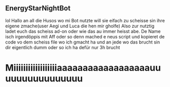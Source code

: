 ## EnergyStarNightBot

lol Hallo an all die Husos wo mi Bot nutzte will sie eifach zu scheisse sin ihre eigene zmache(user Aegi und Luca die hen mir gholfe)
Also zur nutztig ladet euch das scheiss ad-on oder wie das au immer heisst abe. De Name isch irgendöppis mit Aff oder so denn mached e neus script 
und kopieret de code vo dem scheiss file wo ich gmacht ha und an jede wo das brucht sin dir eigentlich dumm oder so ich ha defür nur 3h brucht

# Miiiiiiiiiiiiiiiiiiaaaaaaaaaaaaaaaaaauuuuuuuuuuuuuuuu
